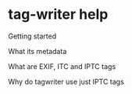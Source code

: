 # tag-writer help

Getting started

What its metadata

What are EXIF, ITC and IPTC tags

Why do tagwriter use just IPTC tags
